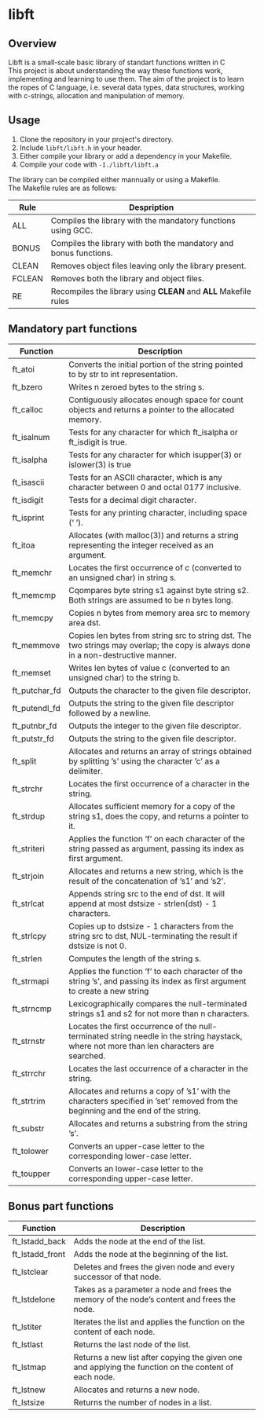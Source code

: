 # libft
## Overview

Libft is a small-scale basic library of standart functions written in C\
This project is about understanding the way these functions work, implementing 
and learning to use them. The aim of the project is to learn the ropes of C language,
i.e. several data types, data structures, working with c-strings, allocation and manipulation of memory.

## Usage

1. Clone the repository in your project's directory.
2. Include `libft/libft.h` in your header.
3. Either compile your library or add a dependency in your Makefile.
4. Compile your code with `-I./libft/libft.a`

The library can be compiled either mannually or using a Makefile.\
The Makefile rules are as follows:

| Rule | Despription |
| ---- | ----------- |
| ALL | Compiles the library with the mandatory functions using GCC. |
| BONUS | Compiles the library with both the mandatory and bonus functions. |
| CLEAN | Removes object files leaving only the library present. |
| FCLEAN | Removes both the library and object files. |
| RE | Recompiles the library using **CLEAN** and **ALL** Makefile rules |

## Mandatory part functions

| Function | Description |
| -------- | ----------- |
| ft_atoi | Converts the initial portion of the string pointed to by str to int representation. |
| ft_bzero | Writes n zeroed bytes to the string s. |
| ft_calloc | Contiguously allocates enough space for count objects and returns a pointer to the allocated memory. |
| ft_isalnum | Tests for any character for which ft_isalpha or ft_isdigit is true. |
| ft_isalpha | Tests for any character for which isupper(3) or islower(3) is true |
| ft_isascii | Tests for an ASCII character, which is any character between 0 and octal 0177 inclusive. |
| ft_isdigit | Tests for a decimal digit character. |
| ft_isprint | Tests for any printing character, including space (‘ ’). |
| ft_itoa | Allocates (with malloc(3)) and returns a string representing the integer received as an argument. |
| ft_memchr | Locates the first occurrence of c (converted to an unsigned char) in string s. |
| ft_memcmp | Cqompares byte string s1 against byte string s2.  Both strings are assumed to be n bytes long. |
| ft_memcpy | Copies n bytes from memory area src to memory area dst. |
| ft_memmove | Copies len bytes from string src to string dst.  The two strings may overlap; the copy is always done in a non-destructive manner. |
| ft_memset | Writes len bytes of value c (converted to an unsigned char) to the string b. |
| ft_putchar_fd | Outputs the character to the given file descriptor. |
| ft_putendl_fd | Outputs the string to the given file descriptor followed by a newline. |
| ft_putnbr_fd | Outputs the integer to the given file descriptor. |
| ft_putstr_fd | Outputs the string to the given file descriptor. |
| ft_split | Allocates and returns an array of strings obtained by splitting ’s’ using the character ’c’ as a delimiter. |
| ft_strchr | Locates the first occurrence of a character in the string. |
| ft_strdup | Allocates sufficient memory for a copy of the string s1, does the copy, and returns a pointer to it. |
| ft_striteri | Applies the function ’f’ on each character of the string passed as argument, passing its index as first argument. |
| ft_strjoin | Allocates and returns a new string, which is the result of the concatenation of ’s1’ and ’s2’. |
| ft_strlcat | Appends string src to the end of dst.  It will append at most dstsize - strlen(dst) - 1 characters. |
| ft_strlcpy | Copies up to dstsize - 1 characters from the string src to dst, NUL-terminating the result if dstsize is not 0. |
| ft_strlen | Computes the length of the string s. |
| ft_strmapi | Applies the function ’f’ to each character of the string ’s’, and passing its index as first argument to create a new string |
| ft_strncmp | Lexicographically compares the null-terminated strings s1 and s2 for not more than n characters. |
| ft_strnstr | Locates the first occurrence of the null-terminated string needle in the string haystack, where not more than len characters are searched. |
| ft_strrchr | Locates the last occurrence of a character in the string. |
| ft_strtrim | Allocates and returns a copy of ’s1’ with the characters specified in ’set’ removed from the beginning and the end of the string. |
| ft_substr | Allocates and returns a substring from the string ’s’. |
| ft_tolower | Converts an upper-case letter to the corresponding lower-case letter. |
| ft_toupper | Converts an lower-case letter to the corresponding upper-case letter. |


## Bonus part functions

| Function | Description |
| -------- | ----------- |
| ft_lstadd_back | Adds the node at the end of the list. |
| ft_lstadd_front | Adds the node at the beginning of the list. |
| ft_lstclear | Deletes and frees the given node and every successor of that node. |
| ft_lstdelone | Takes as a parameter a node and frees the memory of the node’s content and frees the node. |
| ft_lstiter | Iterates the list and applies the function on the content of each node. |
| ft_lstlast | Returns the last node of the list. |
| ft_lstmap | Returns a new list after copying the given one and applying the function on the content of each node. |
| ft_lstnew | Allocates and returns a new node. |
| ft_lstsize | Returns the number of nodes in a list. |


